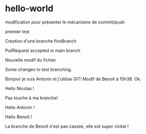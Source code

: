 ﻿# hello-world
modification pour présenter le mécanisme de commit/push

premier test

Creation d'une branche firstBranch

PullRequest accepted in main branch

Nouvelle modif du fichier

Some changes to test branching.

Bonjour je suis Antonin et j'utilise GIT!
Modif de Benoit à 10h38. Ok.

Hello Nicolas !

Pas touche à ma branche! 

Hello Antonin !

Hello Benoit !

La branche de Benoit n'est pas cassée, elle est super nickel !

